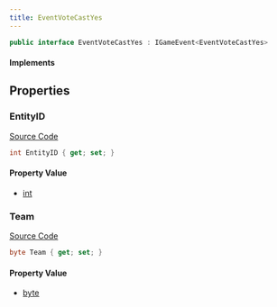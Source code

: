 ```yaml
---
title: EventVoteCastYes
---
```


```csharp
public interface EventVoteCastYes : IGameEvent<EventVoteCastYes>
```

#### Implements

## Properties

### EntityID

[Source Code](https://github.com/swiftly-solution/swiftlys2/blob/main/managed/src/SwiftlyS2.Generated/GameEvents/Interfaces/EventVoteCastYes.cs#L28)

```csharp
int EntityID { get; set; }
```

#### Property Value

- [int](https://learn.microsoft.com/dotnet/api/system.int32)

### Team

[Source Code](https://github.com/swiftly-solution/swiftlys2/blob/main/managed/src/SwiftlyS2.Generated/GameEvents/Interfaces/EventVoteCastYes.cs#L21)

```csharp
byte Team { get; set; }
```

#### Property Value

- [byte](https://learn.microsoft.com/dotnet/api/system.byte)

